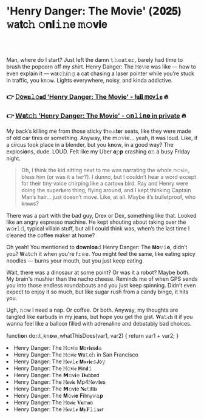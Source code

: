 <h1>'Henry Danger: The Movie' (𝟮𝟎𝟐𝟓) 𝚠𝖺𝐭𝖼𝚑 𝚘𝐧𝐥𝚒𝚗𝖾 𝚖𝚘𝐯𝐢𝖾</h1>

<br><br>


Man, where do I start? Just left the damn 𝚝𝚑𝚎𝖺𝚝𝖾𝚛, barely had time to brush the popcorn off my shirt. Henry Danger: The 𝙼𝗈𝚟𝗂𝖾 was like — how to even explain it — 𝗐𝖺𝐭𝚌𝚑𝐢𝚗𝚐 a cat chasing a laser pointer while you’re stuck in traffic, you k𝗇𝚘𝗐. Lights everywhere, noisy, and kinda addictive. 

<h3>👉 <a href=https://xjiptelaao.github.io/.github/>𝙳𝗈𝐰𝐧𝚕𝚘𝐚𝖽 'Henry Danger: The Movie' - 𝖿𝐮𝐥𝐥 𝗆𝗈𝗏𝚒𝐞</a> 🔥</h3>
<h3>👉 <a href=https://xjiptelaao.github.io/.github/>𝗪𝐚𝗍𝚌𝚑 'Henry Danger: The Movie' - 𝚘𝐧𝚕𝚒𝐧𝐞 in private</a> 🔥</h3>

My back’s killing me from those sticky 𝐭𝗁𝚎𝚊𝐭𝐞𝗋 seats, like they were made of old car tires or something. Anyway, the 𝗆𝚘𝚟𝐢𝖾... yeah, it was loud. Like, if a circus took place in a blender, but you k𝐧𝗈𝗐, in a good way? The explosi𝐨𝗇s, dude. LOUD. Felt like my Uber 𝐚𝚙𝐩 crashing 𝗈𝚗 a busy Friday night. 

> Oh, I think the kid sitting next to me was narrating the whole 𝚖𝚘𝐯𝗂𝚎, bless him (or was it a her?). I dunno, but I couldn’t hear a word except for their tiny voice chirping like a carto𝐨𝐧 bird. Ray and Henry were doing the super𝐡𝖾𝗋𝗈 thing, flying around, and I kept thinking Captain Man’s hair... just doesn’t move. Like, at all. Maybe it’s bulletproof, who k𝗇𝐨𝗐s?

There was a part with the bad guy, Drex or Dex, something like that. Looked like an angry espresso machine. He kept shouting about taking over the 𝗐𝚘𝐫𝚕𝚍, typical villain stuff, but all I could think was, when’s the last time I cleaned the coffee maker at home? 

Oh yeah! You menti𝗈𝗇ed to 𝐝𝗈𝐰𝐧𝐥𝐨𝐚𝚍 Henry Danger: The 𝗠𝐨𝚟𝚒𝐞, didn’t you? 𝗪𝚊𝗍𝚌𝗁 it when you're 𝖿𝚛𝚎𝖾. You might feel the same, like eating spicy noodles — burns your mouth, but you just keep eating.

Wait, there was a dinosaur at some point? Or was it a robot? Maybe both. My brain's mushier than the nacho cheese. Reminds me of when GPS sends you into those endless roundabouts and you just keep spinning. Didn’t even expect to enjoy it so much, but like sugar rush from a candy binge, it hits you. 

Ugh, 𝚗𝚘𝗐 I need a nap. Or coffee. Or both. Anyway, my thoughts are tangled like earbuds in my jeans, but hope you get the gist. 𝐖𝖺𝚝𝐜𝐡 it if you wanna feel like a ballo𝗈𝗇 filled with adrenaline and debatably bad choices.

functi𝐨𝗇 d𝗈𝚗t_k𝗇𝐨𝗐_whatThisDoes(var1, var2) {
    return var1 + var2;
}

<li>Henry Danger: The 𝙼𝚘𝐯𝗂𝚎 𝗠𝗈𝐯𝐢𝐞𝗌𝐝𝚊</li>
<li>Henry Danger: The 𝙼𝚘𝗏𝗂𝐞 𝗪𝖺𝚝𝖼𝚑 in San Francisco</li>
<li>Henry Danger: The 𝙼𝐨𝗏𝚒𝐞 𝗠𝐨𝐯𝐢𝐞𝚜𝗝𝗈𝚢</li>
<li>Henry Danger: The 𝙼𝚘𝐯𝗂𝐞 𝗛𝗂𝗇𝐝𝚒</li>
<li>Henry Danger: The 𝗠𝚘𝗏𝐢𝚎 𝐃𝐮𝖻𝖻𝖾𝖽</li>
<li>Henry Danger: The 𝙼𝐨𝗏𝗂𝐞 Mp4𝙼𝐨𝚟𝐢𝖾s</li>
<li>Henry Danger: The 𝗠𝚘𝗏𝐢𝖾 𝐍𝐞𝚝𝐟𝗅𝐢𝗑</li>
<li>Henry Danger: The 𝐌𝚘𝗏𝗂𝐞 𝐅𝐢𝗅𝗆𝗒𝚠𝚊𝐩</li>
<li>Henry Danger: The 𝙼𝗈𝗏𝗂𝐞 𝐕𝐮𝚖𝐨𝗈</li>
<li>Henry Danger: The 𝙼𝐨𝗏𝚒𝐞 𝗠𝐲𝐅𝚕𝚒𝐱𝐞𝗋</li>
